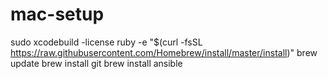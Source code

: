 # mac-setup
sudo xcodebuild -license
ruby -e "$(curl -fsSL https://raw.githubusercontent.com/Homebrew/install/master/install)"
brew update
brew install git
brew install ansible
